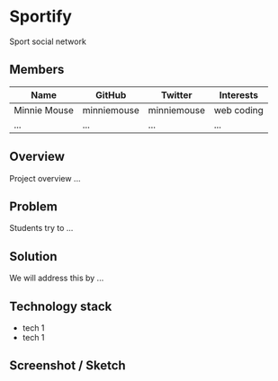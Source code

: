 # Sportify

Sport social network

## Members 

| Name | GitHub | Twitter | Interests |
| ---- | ------ | ------- | --------- | 
| Minnie Mouse | minniemouse | minniemouse | web coding |
| ... | ... | ... | ... |

## Overview

Project overview ...

## Problem 

Students try to ...

## Solution

We will address this by ...

## Technology stack

* tech 1
* tech 1

## Screenshot / Sketch

